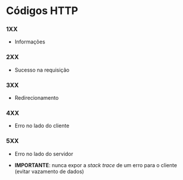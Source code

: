 # Códigos HTTP

### 1XX

* Informações

### 2XX

* Sucesso na requisição

### 3XX

* Redirecionamento

### 4XX

* Erro no lado do cliente

### 5XX

* Erro no lado do servidor

* **IMPORTANTE**: nunca expor a *stack trace* de um erro para o cliente (evitar vazamento de dados)